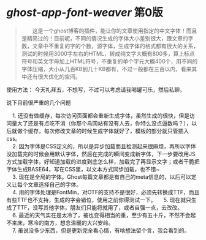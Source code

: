 # *ghost-app-font-weaver* 第0版

> &#8195;&#8195;这是一个ghost博客的插件，能让你的文章使用指定的中文字体！而且是精简过的！目前呢，不同的情况生成的字体大小差别很大，跟文章的字数，文章中不重复的字的个数，源字体，生成字体的格式都有很大的关系，测试的时候用3000字左右的HTML，转成纯文字大概有800多，算上标点符号和英文字母加上HTML符号，不重复的单个字元大概400个，用不同的字体压缩，大小从几百KB到几十KB都有，不过一般都在三百以内，看来其中还有很大优化的空间。
  
使用方法：
    今天礼拜五，不想写，不过可以考虑请我喝罐可乐，然后私聊。
  


说下目前很严重的几个问题  

      1. 还没有做缓存，每次访问页面都会重新生成字体，虽然生成的很快，但是访问量大了还是有点吃不消（你那个鸟网站有没有人去，你特么没点逼数吗？），以后就做个缓存，每次修改文章的时候生成字体就好了，模板的部分就只管插入css。  
      2. 因为字体是CSS定义的，所以是异步加载而且检测起来很麻烦，再所以字体没加载完的时候会用默认字体，然后在完成的瞬间变成新字体，下一步要改用JS方式加载字体，好知道加载的进度到底怎么样，加载完了再显示文字；或者干脆把字体生成BASE64，写在CSS里，以文本方式同步加载，也不错~  
      3. 现在是全局的字体。Ghost每篇文章都是有自己的meta信息的，以后可以定义让每个文章选择自己的字体。  
      4. 用的字体处理是FontMin，对OTF的支持不是很好，必须先转换成TTF，而且有些TTF也不支持，生成的字会错位，使用之前你得测试一下。
      5. 现在就只生成了TTF，没写其他字体，朋友们只能将就用了，或者自强一点，去改改。   
      6. 最近的天气实在是太冷了，被也变得相当的重，至少有五十斤，不然不会起不来床，寒冷的南方，想念温暖的大兴安岭。  
      7. 虽说没多少东西，但是更新完全看心情，有啥想法留个言，我会看到的。